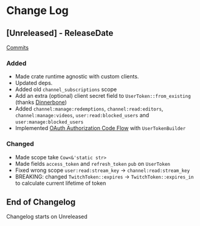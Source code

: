 # Change Log

<!-- next-header -->

## [Unreleased] - ReleaseDate

[Commits](https://github.com/Emilgardis/twitch_oauth2/compare/49a083ceda6768cc52a1f8f1714bb7f942f24c01...Unreleased)

### Added

* Made crate runtime agnostic with custom clients.
* Updated deps.
* Added old `channel_subscriptions` scope
* Add an extra (optional) client secret field to `UserToken::from_existing` (thanks [Dinnerbone](https://github.com/Dinnerbone))
* Added `channel:manage:redemptions`, `channel:read:editors`, `channel:manage:videos`, `user:read:blocked_users` and `user:manage:blocked_users`
* Implemented [OAuth Authorization Code Flow](https://dev.twitch.tv/docs/authentication/getting-tokens-oauth/#oauth-authorization-code-flow) with `UserTokenBuilder`
### Changed

* Made scope take `Cow<&'static str>`
* Made fields `access_token` and `refresh_token` `pub` on `UserToken`
* Fixed wrong scope `user:read:stream_key` -> `channel:read:stream_key`
* BREAKING: changed `TwitchToken::expires` -> `TwitchToken::expires_in` to calculate current lifetime of token

## End of Changelog 

Changelog starts on Unreleased